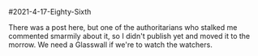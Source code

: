 #2021-4-17-Eighty-Sixth

There was a post here, but one of the authoritarians who stalked me commented smarmily about it, so I didn't publish yet and moved it to the morrow.  We need a Glasswall if we're to watch the watchers.